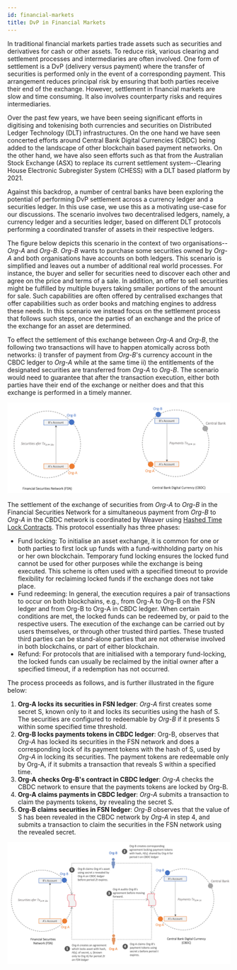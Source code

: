 ```yaml
---
id: financial-markets
title: DvP in Financial Markets
---
```


In traditional financial markets parties trade assets such as securities and derivatives for cash or other assets. To reduce risk, various clearing and settlement processes and intermediaries are often involved. One form of settlement is a DvP (delivery versus payment) where the transfer of securities is performed only in the event of a corresponding payment. This arrangement reduces principal risk by ensuring that both parties receive their end of the exchange. However, settlement in financial markets are slow and time consuming. It also involves counterparty risks and requires intermediaries.

Over the past few years, we have been seeing significant efforts in digitising and tokenising both currencies and securities on Distributed Ledger Technology (DLT) infrastructures. On the one hand we have seen concerted efforts around Central Bank Digital Currencies (CBDC) being added to the landscape of other blockchain based payment networks. On the other hand, we have also seen efforts such as that from the Australian Stock Exchange (ASX) to replace its current settlement system--Clearing House Electronic Subregister System (CHESS) with a DLT based platform by 2021.

Against this backdrop, a number of central banks have been exploring the potential of performing DvP settlement across a currency ledger and a securities ledger. In this use case, we use this as a motivating use-case for our discussions. The scenario involves two decentralised ledgers, namely, a currency ledger and a securities ledger, based on different DLT protocols performing a coordinated transfer of assets in their respective ledgers.

The figure below depicts this scenario in the context of two organisations--*Org-A* and *Org-B*. *Org-B* wants to purchase some securities owned by *Org-A* and both organisations have accounts on both ledgers. This scenario is simplified and leaves out a number of additional real world processes. For instance, the buyer and seller for securities need to discover each other and agree on the price and terms of a sale. In addition, an offer to sell securities might be fulfilled by multiple buyers taking smaller portions of the amount for sale. Such capabilities are often offered by centralised exchanges that offer capabilities such as order books and matching engines to address these needs. In this scenario we instead focus on the settlement process that follows such steps, once the parties of an exchange and the price of the exchange for an asset are determined.

To effect the settlement of this exchange between *Org-A* and *Org-B*, the following two transactions will have to happen atomically across both networks: i) transfer of payment from *Org-B*'s currency account in the CBDC ledger to *Org-A* while at the same time ii) the entitlements of the designated securities are transferred from *Org-A* to *Org-B*. The scenario would need to guarantee that after the transaction execution, either both parties have their end of the exchange or neither does and that this exchange is performed in a timely manner.

![Simple DvP scenario in financial markets](../../../static/use-cases/financial-markets-1.png)

The settlement of the exchange of securities from *Org-A* to *Org-B* in the Financial Securities Network for a simultaneous payment from *Org-B* to *Org-A* in the CBDC network is coordinated by Weaver using [Hashed Time Lock Contracts](https://en.bitcoin.it/wiki/Hash_Time_Locked_Contracts).
This protocol essentially has three phases:
- Fund locking: To initialise an asset exchange, it is common for one or both parties to first lock up funds with a fund-withholding party on his or her own blockchain. Temporary fund locking ensures the locked fund cannot be used for other purposes while the exchange is being executed. This scheme is often used with a specified timeout to provide flexibility for reclaiming locked funds if the exchange does not take place.
- Fund redeeming: In general, the execution requires a pair of transactions to occur on both blockchains, e.g., from Org-A to Org-B on the FSN ledger and from Org-B to Org-A in CBDC ledger. When certain conditions are met, the locked funds can be redeemed by, or paid to the respective users. The execution of the exchange can be carried out by users themselves, or through other trusted third parties. These trusted third parties can be stand-alone parties that are not otherwise involved in both blockchains, or part of either blockchain. 
- Refund: For protocols that are initialised with a temporary fund-locking, the locked funds can usually be reclaimed by the initial owner after a specified timeout, if a redemption has not occurred. 

The process proceeds as follows, and is further illustrated in the figure below:
1. **Org-A locks its securities in FSN ledger**: *Org-A* first creates some secret S, known only to it and locks its securities using the hash of S. The securities are configured to redeemable by *Org-B* if it presents S within some specified time threshold.
1. **Org-B locks payments tokens in CBDC ledger**: Org-B, observes that *Org-A* has locked its securities in the FSN network and does a corresponding lock of its payment tokens with the hash of S, used by *Org-A* in locking its securities. The payment tokens are redeemable only by Org-A, if it submits a transaction that reveals S within a specified time.
1. **Org-A checks Org-B's contract in CBDC ledger**: *Org-A* checks the CBDC network to ensure that the payments tokens are locked by Org-B.
1. **Org-A claims payments in CBDC ledger**: *Org-A* submits a transaction to claim the payments tokens, by revealing the secret S.
1. **Org-B claims securities in FSN ledger**: *Org-B* observes that the value of S has been revealed in the CBDC network by *Org-A* in step 4, and submits a transaction to claim the securities in the FSN network using the revealed secret.

![Simple DvP scenario in financial markets](../../../static/use-cases/financial-markets-2.png)
